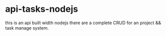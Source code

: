 # api-tasks-nodejs
this is an api built width nodejs
there are a complete CRUD for an project && task manage system.
